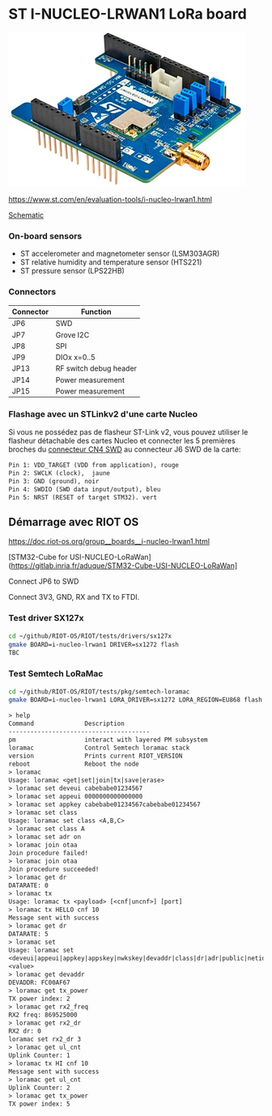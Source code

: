 # ST I-NUCLEO-LRWAN1 LoRa board



![I Nucleo LRWAN1](./i-nucleo-lrwan1.jpg)

https://www.st.com/en/evaluation-tools/i-nucleo-lrwan1.html

[Schematic](USI_LoRa_Arduino_shield_SCH_20161115-1.pdf)

### On-board sensors

* ST accelerometer and magnetometer sensor (LSM303AGR)
* ST relative humidity and temperature sensor (HTS221)
* ST pressure sensor (LPS22HB)

### Connectors

| Connector | Function |
| - | - |
| JP6 | SWD |
| JP7 |  Grove  I2C |
| JP8 | SPI |
| JP9 | DIOx x=0..5 |
|JP13 | RF switch debug header|
| JP14 | Power measurement |
| JP15 | Power measurement |


### Flashage avec un STLinkv2 d'une carte Nucleo

Si vous ne possédez pas de flasheur ST-Link v2, vous pouvez utiliser le flasheur détachable des cartes Nucleo et connecter les 5 premières broches du [connecteur CN4 SWD](https://www.st.com/content/ccc/resource/technical/document/user_manual/98/2e/fa/4b/e0/82/43/b7/DM00105823.pdf/files/DM00105823.pdf/jcr:content/translations/en.DM00105823.pdf) au connecteur J6 SWD de la carte:

	Pin 1: VDD_TARGET (VDD from application), rouge
	Pin 2: SWCLK (clock),  jaune
	Pin 3: GND (ground), noir
	Pin 4: SWDIO (SWD data input/output), bleu
	Pin 5: NRST (RESET of target STM32). vert

## Démarrage avec RIOT OS

https://doc.riot-os.org/group__boards__i-nucleo-lrwan1.html

[STM32-Cube for USI-NUCLEO-LoRaWan](https://gitlab.inria.fr/aduque/STM32-Cube-USI-NUCLEO-LoRaWan]

Connect JP6 to SWD

Connect 3V3, GND, RX and TX to FTDI.

### Test driver SX127x
```bash
cd ~/github/RIOT-OS/RIOT/tests/drivers/sx127x
gmake BOARD=i-nucleo-lrwan1 DRIVER=sx1272 flash
TBC
```

### Test Semtech LoRaMac
```bash
cd ~/github/RIOT-OS/RIOT/tests/pkg/semtech-loramac
gmake BOARD=i-nucleo-lrwan1 LORA_DRIVER=sx1272 LORA_REGION=EU868 flash
```

```
> help
Command              Description
---------------------------------------
pm                   interact with layered PM subsystem
loramac              Control Semtech loramac stack
version              Prints current RIOT_VERSION
reboot               Reboot the node
> loramac
Usage: loramac <get|set|join|tx|save|erase>
> loramac set deveui cabebabe01234567
> loramac set appeui 0000000000000000
> loramac set appkey cabebabe01234567cabebabe01234567
> loramac set class
Usage: loramac set class <A,B,C>
> loramac set class A 
> loramac set adr on
> loramac join otaa
Join procedure failed!
> loramac join otaa
Join procedure succeeded!
> loramac get dr
DATARATE: 0
> loramac tx
Usage: loramac tx <payload> [<cnf|uncnf>] [port]
> loramac tx HELLO cnf 10
Message sent with success
> loramac get dr
DATARATE: 5
> loramac set
Usage: loramac set <deveui|appeui|appkey|appskey|nwkskey|devaddr|class|dr|adr|public|netid|tx_power|rx2_freq|rx2_dr|ul_cnt|ch_mask> <value>
> loramac get devaddr
DEVADDR: FC00AF67
> loramac get tx_power
TX power index: 2
> loramac get rx2_freq
RX2 freq: 869525000
> loramac get rx2_dr
RX2 dr: 0
loramac set rx2_dr 3
> loramac get ul_cnt
Uplink Counter: 1
> loramac tx HI cnf 10
Message sent with success
> loramac get ul_cnt
Uplink Counter: 2
> loramac get tx_power
TX power index: 5
```

